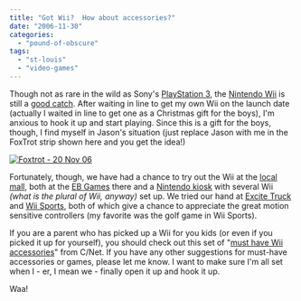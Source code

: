 ```yaml
---
title: "Got Wii?  How about accessories?"
date: "2006-11-30"
categories: 
  - "pound-of-obscure"
tags: 
  - "st-louis"
  - "video-games"
---
```


Though not as rare in the wild as Sony's [PlayStation 3](http://www.us.playstation.com/PS3 "PlayStation.com - PlayStation(r) 3"), the [Nintendo Wii](http://wii.nintendo.com/ "Nintendo Wii") is still a [good catch](http://nsl.gbrettmiller.com/2006/bringing-gaming-back-to-the-masses-nintendo-wii "Bringing gaming back to the masses - Nintendo Wii"). After waiting in line to get my own Wii on the launch date (actually I waited in line to get one as a Christmas gift for the boys), I'm anxious to hook it up and start playing. Since this is a gift for the boys, though, I find myself in Jason's situation (just replace Jason with me in the FoxTrot strip shown here and you get the idea!)

[![Foxtrot - 20 Nov 06](images/lft061120.gif "Foxtrot - 20 Nov 06")](http://news.yahoo.com/comics/uclickcomics/20061120/cx_ft_uc/ft20061120 "Comics and Editorial Cartoons: FoxtTrot on Yahoo! News")

Fortunately, though, we have had a chance to try out the Wii at the [local mall](http://westfield.com/westcounty/ "Westfield West County Directory"), both at the [EB Games](http://www.ebgames.com/gs/wii/wii_tour.asp "EBgames.com - Nintendo Wii Tour") there and a [Nintendo kiosk](http://www.nintendo.com/eventdetail?eventid=5uJA209n2wgNKaqlB1yeK0MaSHWnJMY8 "Nintendo.com Events: Wii Mall Experience") with several Wii _(what is the plural of Wii, anyway)_ set up. We tried our hand at [Excite Truck](http://www.nintendo.com/gamemini?gameid=X-Ip9O46zi1OyeMxBFyfdI_XDV06v7Ne "Nintendo.com Games: Excite Truck") and [Wii Sports](http://www.nintendo.com/gamemini?gameid=1OTtO06SP7M52gi5m8pD6CnahbW8CzxE "Nintendo.com Games: Wii Sports"), both of which give a chance to appreciate the great motion sensitive controllers (my favorite was the golf game in Wii Sports).

If you are a parent who has picked up a Wii for you kids (or even if you picked it up for yourself), you should check out this set of "[must have Wii accessories](http://news.com.com/2300-1043_3-6139463.html?tag=ne.gall.latest "Photos: Eight must-have Wii accessories | CNET news.com")" from C/Net. If you have any other suggestions for must-have accessories or games, please let me know. I want to make sure I'm all set when I - er, I mean we - finally open it up and hook it up.

Waa!
